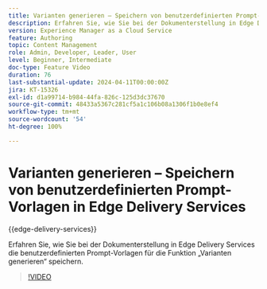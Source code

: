 ```yaml
---
title: Varianten generieren – Speichern von benutzerdefinierten Prompt-Vorlagen in Edge Delivery Services
description: Erfahren Sie, wie Sie bei der Dokumenterstellung in Edge Delivery Services die benutzerdefinierten Prompt-Vorlagen für die Funktion „Varianten generieren“ speichern.
version: Experience Manager as a Cloud Service
feature: Authoring
topic: Content Management
role: Admin, Developer, Leader, User
level: Beginner, Intermediate
doc-type: Feature Video
duration: 76
last-substantial-update: 2024-04-11T00:00:00Z
jira: KT-15326
exl-id: d1a99714-b984-44fa-826c-125d3dc37670
source-git-commit: 48433a5367c281cf5a1c106b08a1306f1b0e8ef4
workflow-type: tm+mt
source-wordcount: '54'
ht-degree: 100%

---
```


# Varianten generieren – Speichern von benutzerdefinierten Prompt-Vorlagen in Edge Delivery Services

{{edge-delivery-services}}

Erfahren Sie, wie Sie bei der Dokumenterstellung in Edge Delivery Services die benutzerdefinierten Prompt-Vorlagen für die Funktion „Varianten generieren“ speichern.

>[!VIDEO](https://video.tv.adobe.com/v/3428317/?learn=on)

